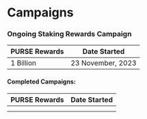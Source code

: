 # Campaigns

### Ongoing Staking Rewards Campaign

| PURSE Rewards | Date Started      |
| ------------- | ----------------- |
| 1 Billion     | 23 November, 2023 |

#### Completed Campaigns:

| PURSE Rewards | Date Started |
| ------------- | ------------ |
|               |              |
|               |              |
